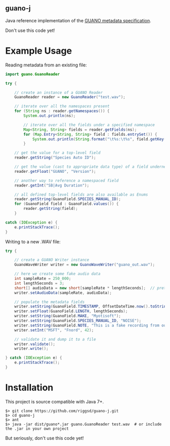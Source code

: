 guano-j
-------

Java reference implementation of the [GUANO metadata specification](https://github.com/riggsd/guano-py/blob/master/doc/guano_specification.md).

Don't use this code yet!


Example Usage
=============

Reading metadata from an existing file:

```java
import guano.GuanoReader

try {

    // create an instance of a GUANO Reader
    GuanoReader reader = new GuanoReader("test.wav");

    // iterate over all the namespaces present
    for (String ns : reader.getNamespaces()) {
        System.out.println(ns);

        // iterate over all the fields under a specified namespace
        Map<String, String> fields = reader.getFields(ns);
        for (Map.Entry<String, String> field : fields.entrySet()) {
            System.out.println(String.format("\t%s:\t%s", field.getKey(), field.getValue()));
        }

    // get the value for a top-level field
    reader.getString("Species Auto ID");

    // get the value (cast to appropriate data type) of a field underneath a namespace
    reader.getFloat("GUANO", "Version");

    // another way to reference a namespaced field
    reader.getInt("SB|Avg Duration");

    // all defined top-level fields are also available as Enums
    reader.getString(GuanoField.SPECIES_MANUAL_ID);
    for (GuanoField field : GuanoField.values()) {
        reader.getString(field);
    }

catch (IOException e) {
    e.printStackTrace();
}
```

Writing to a new .WAV file:

```java
try {

    // create a GUANO Writer instance
    GuanoWaveWriter writer = new GuanoWaveWriter("guano_out.wav");

    // here we create some fake audio data
    int sampleRate = 250_000;
    int lengthSeconds = 3;
    short[] audioData = new short[sampleRate * lengthSeconds];  // pretend this is real audio data
    writer.setAudioData(sampleRate, audioData);

    // populate the metadata fields
    writer.setString(GuanoField.TIMESTAMP, OffsetDateTime.now().toString());  // `Timestamp` is required!
    writer.setFloat(GuanoField.LENGTH, lengthSeconds);
    writer.setString(GuanoField.MAKE, "Myotisoft");
    writer.setString(GuanoField.SPECIES_MANUAL_ID, "NOISE");
    writer.setString(GuanoField.NOTE, "This is a fake recording from our GUANO Writer test.\\nA new Line!\\nAnd another.");
    writer.setInt("MSFT", "Fnord", 42);

    // validate it and dump it to a file
    writer.validate();
    writer.write();

} catch (IOException e) {
    e.printStackTrace();
}
```

Installation
============

This project is source compatible with Java 7+.

    $> git clone https://github.com/riggsd/guano-j.git
    $> cd guano-j
    $> ant
    $> java -jar dist/guano*.jar guano.GuanoReader test.wav  # or include the .jar in your own project

But seriously, don't use this code yet!
